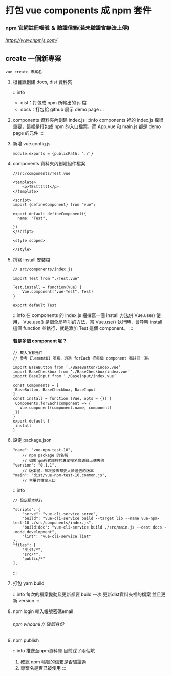 # 打包 vue components 成 npm 套件

### npm 官網註冊帳號 ＆ 驗證信箱(若未驗證會無法上傳)

###### https://www.npmjs.com/


## create 一個新專案 

    vue create 專案名

1. 根目錄創建 docs, dist 資料夾

   :::info
   * dist：打包成 npm 所輸出的 js 檔
   * docs：打包給 github 展示 demo page
   :::
    

2. components 資料夾內創建 index.js
    :::info
     components 裡的 index.js 檔很重要，這裡是打包成 npm 的入口檔案，而 App.vue 和 main.js 都是 demo page 的元件
     :::
     
3. 新增 vue.config.js
     
     ```
     module.exports = {publicPath: './'}
     ```
    
4. components 資料夾內創建組件檔案
    
    
    ```
    //src/components/Test.vue
    
    <template>
        <p>TEstttttt</p>
    </template>

    <script>
    import {defineComponent} from "vue";

    export default defineComponent({
      name: "Test",

    })
    </script>

    <style scoped>

    </style>
    ```
5. 撰寫 install 安裝檔

    ```
    // src/components/index.js
    
    import Test from "./Test.vue"
    
    Test.install = function(Vue) {
        Vue.component("vue-Test", Test)
    }

    export default Test
    ```
    :::info
    在 components 的 index.js 檔撰寫一個 install 方法供 Vue.use() 使用， Vue.use() 是個全局呼叫的方法，當 Vue.use() 執行時，會呼叫 install 這個 function 並執行，就是添加 Test 這個 component。
    :::
    
    #### 若是多個 component 呢？
    
    ```
    // 載入所有元件
    // 參考 ElementUI 所寫，透過 forEach 把每個 component 都註冊一遍。
    
    import BaseButton from ‘./BaseButton/index.vue’
    import BaseCheckbox from ‘./BaseCheckbox/index.vue’
    import BaseInput from ‘./BaseInput/index.vue’

    const Components = [
     BaseButton, BaseCheckbox, BaseInput
    ]
    const install = function (Vue, opts = {}) {
     Components.forEach(component => {
       Vue.component(component.name, component)
     })
    }
    export default {
     install
    }
    ```
6. 設定 package.json

    ```
    "name": "vue-npm-test-10", 
        // npm package 的名稱 
        // 如果npm程式庫裡的專案撞名會導致上傳失敗
    "version": "0.1.1",
        // 版本號，每次發佈都要大於過去的版本
    "main": "dist/vue-npm-test-10.common.js",
        // 主要的檔案入口
    ```
    :::info
    ```
    // 設定腳本執行
    
    "scripts": {
        "serve": "vue-cli-service serve",
        "build": "vue-cli-service build --target lib --name vue-npm-test-10 ./src/components/index.js",
        "build:doc": "vue-cli-service build ./src/main.js --dest docs --mode development",
        "lint": "vue-cli-service lint"
    },
    "files": [
        "dist/*",
        "src/*",
        "public/*"
    ],
    ```
    :::

7. 打包 yarn build

    :::info
    每次的檔案變動及更新都要 build 一次 更新dist資料夾裡的檔案
    並且更新 version
    :::
    
8. npm login 輸入帳號密碼email
    ###### npm whoami // 確認身份

9. npm publish

    :::info
    推送至npm資料庫
    目前踩了兩個坑
    1. 確認 npm 帳號的信箱是否驗證過
    2. 專案名是否已被使用
    :::

    